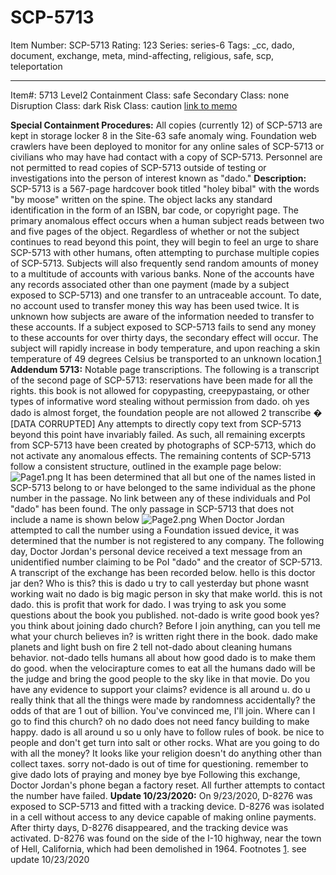 # SCP-5713
Item Number: SCP-5713
Rating: 123
Series: series-6
Tags: _cc, dado, document, exchange, meta, mind-affecting, religious, safe, scp, teleportation

---

Item#: 5713
Level2
Containment Class:
safe
Secondary Class:
none
Disruption Class:
dark
Risk Class:
caution
[link to memo](/classification-committee-memo)  

**Special Containment Procedures:** All copies (currently 12) of SCP-5713 are kept in storage locker 8 in the Site-63 safe anomaly wing. Foundation web crawlers have been deployed to monitor for any online sales of SCP-5713 or civilians who may have had contact with a copy of SCP-5713. Personnel are not permitted to read copies of SCP-5713 outside of testing or investigations into the person of interest known as "dado."
**Description:** SCP-5713 is a 567-page hardcover book titled "holey bibal" with the words "by moose" written on the spine. The object lacks any standard identification in the form of an ISBN, bar code, or copyright page.
The primary anomalous effect occurs when a human subject reads between two and five pages of the object. Regardless of whether or not the subject continues to read beyond this point, they will begin to feel an urge to share SCP-5713 with other humans, often attempting to purchase multiple copies of SCP-5713. Subjects will also frequently send random amounts of money to a multitude of accounts with various banks. None of the accounts have any records associated other than one payment (made by a subject exposed to SCP-5713) and one transfer to an untraceable account. To date, no account used to transfer money this way has been used twice. It is unknown how subjects are aware of the information needed to transfer to these accounts.
If a subject exposed to SCP-5713 fails to send any money to these accounts for over thirty days, the secondary effect will occur. The subject will rapidly increase in body temperature, and upon reaching a skin temperature of 49 degrees Celsius be transported to an unknown location.[1](javascript:;)
**Addendum 5713:** Notable page transcriptions.
The following is a transcript of the second page of SCP-5713:
reservations have been made for all the rights. this book is not allowed for copypasting, creepypastaing, or other types of informative word stealing without permission from dado. oh yes dado is almost forget, the foundation people are not allowed 2 transcribe
�
[DATA CORRUPTED]
Any attempts to directly copy text from SCP-5713 beyond this point have invariably failed. As such, all remaining excerpts from SCP-5713 have been created by photographs of SCP-5713, which do not activate any anomalous effects.
The remaining contents of SCP-5713 follow a consistent structure, outlined in the example page below:
![Page1.png](https://scp-wiki.wdfiles.com/local--files/scp-5713/Page1.png)
It has been determined that all but one of the names listed in SCP-5713 belong to or have belonged to the same individual as the phone number in the passage. No link between any of these individuals and PoI "dado" has been found.
The only passage in SCP-5713 that does not include a name is shown below
![Page2.png](https://scp-wiki.wdfiles.com/local--files/scp-5713/Page2.png)
When Doctor Jordan attempted to call the number using a Foundation issued device, it was determined that the number is not registered to any company. The following day, Doctor Jordan's personal device received a text message from an unidentified number claiming to be PoI "dado" and the creator of SCP-5713. A transcript of the exchange has been recorded below.
hello is this doctor jar den?
Who is this?
this is dado u try to call yesterday but phone wasnt working
wait no dado is big magic person in sky that make world. this is not dado. this is profit that work for dado.
I was trying to ask you some questions about the book you published.
not-dado is write good book yes? you think about joining dado church?
Before I join anything, can you tell me what your church believes in?
is written right there in the book. dado make planets and light bush on fire 2 tell not-dado about cleaning humans behavior. not-dado tells humans all about how good dado is to make them do good.
when the velocirapture comes to eat all the humans dado will be the judge and bring the good people to the sky like in that movie.
Do you have any evidence to support your claims?
evidence is all around u. do u really think that all the things were made by randomness accidentally? the odds of that are 1 out of billion.
You've convinced me, I'll join. Where can I go to find this church?
oh no dado does not need fancy building to make happy. dado is all around u so u only have to follow rules of book. be nice to people and don't get turn into salt or other rocks.
What are you going to do with all the money? It looks like your religion doesn't do anything other than collect taxes.
sorry not-dado is out of time for questioning. remember to give dado lots of praying and money bye bye
Following this exchange, Doctor Jordan's phone began a factory reset. All further attempts to contact the number have failed.
**Update 10/23/2020:**
On 9/23/2020, D-8276 was exposed to SCP-5713 and fitted with a tracking device. D-8276 was isolated in a cell without access to any device capable of making online payments. After thirty days, D-8276 disappeared, and the tracking device was activated.
D-8276 was found on the side of the I-10 highway, near the town of Hell, California, which had been demolished in 1964.
Footnotes
[1](javascript:;). see update 10/23/2020